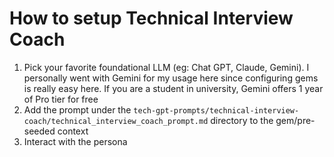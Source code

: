 # How to setup Technical Interview Coach

1. Pick your favorite foundational LLM (eg: Chat GPT, Claude, Gemini). I personally went with Gemini for my usage here since configuring gems is really easy here. If you are a student in university, Gemini offers 1 year of Pro tier for free
2. Add the prompt under the `tech-gpt-prompts/technical-interview-coach/technical_interview_coach_prompt.md` directory to the gem/pre-seeded context
3. Interact with the persona
